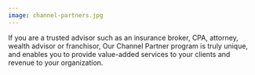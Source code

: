 ```yaml
---
image: channel-partners.jpg
---
```



If you are a trusted advisor such as an insurance broker, CPA, attorney, wealth advisor or franchisor, Our Channel Partner program is truly unique, and enables you to provide value-added services to your clients and revenue to your organization.
